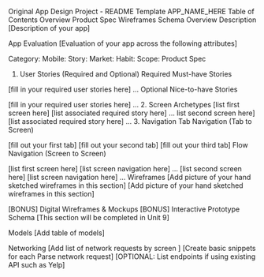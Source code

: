 Original App Design Project - README Template
APP_NAME_HERE
Table of Contents
Overview
Product Spec
Wireframes
Schema
Overview
Description
[Description of your app]

App Evaluation
[Evaluation of your app across the following attributes]

Category:
Mobile:
Story:
Market:
Habit:
Scope:
Product Spec
1. User Stories (Required and Optional)
Required Must-have Stories

[fill in your required user stories here]
...
Optional Nice-to-have Stories

[fill in your required user stories here]
...
2. Screen Archetypes
[list first screen here]
[list associated required story here]
... list second screen here]
[list associated required story here]
...
3. Navigation
Tab Navigation (Tab to Screen)

[fill out your first tab]
[fill out your second tab]
[fill out your third tab]
Flow Navigation (Screen to Screen)

[list first screen here]
[list screen navigation here]
...
[list second screen here]
[list screen navigation here]
...
Wireframes
[Add picture of your hand sketched wireframes in this section] [Add picture of your hand sketched wireframes in this section]

[BONUS] Digital Wireframes & Mockups
[BONUS] Interactive Prototype
Schema
[This section will be completed in Unit 9]

Models
[Add table of models]

Networking
[Add list of network requests by screen ]
[Create basic snippets for each Parse network request]
[OPTIONAL: List endpoints if using existing API such as Yelp]
